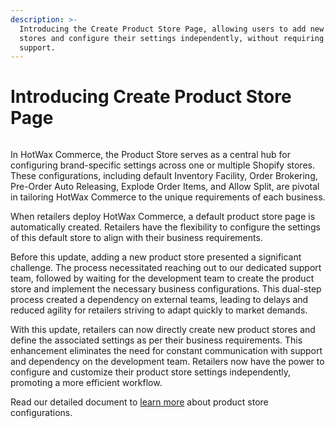 ```yaml
---
description: >-
  Introducing the Create Product Store Page, allowing users to add new product
  stores and configure their settings independently, without requiring external
  support.
---
```


# Introducing Create Product Store Page



<figure><img src="https://www.hotwax.co/hubfs/Create%20product%20store-1.png" alt=""><figcaption></figcaption></figure>

In HotWax Commerce, the Product Store serves as a central hub for configuring brand-specific settings across one or multiple Shopify stores. These configurations, including default Inventory Facility, Order Brokering, Pre-Order Auto Releasing, Explode Order Items, and Allow Split, are pivotal in tailoring HotWax Commerce to the unique requirements of each business.

When retailers deploy HotWax Commerce, a default product store page is automatically created. Retailers have the flexibility to configure the settings of this default store to align with their business requirements.

Before this update, adding a new product store presented a significant challenge. The process necessitated reaching out to our dedicated support team, followed by waiting for the development team to create the product store and implement the necessary business configurations. This dual-step process created a dependency on external teams, leading to delays and reduced agility for retailers striving to adapt quickly to market demands.

With this update, retailers can now directly create new product stores and define the associated settings as per their business requirements. This enhancement eliminates the need for constant communication with support and dependency on the development team. Retailers now have the power to configure and customize their product store settings independently, promoting a more efficient workflow.

Read our detailed document to [learn more](https://docs.hotwax.co/deployment-and-configurations/initial-setup/product-store) about product store configurations.
